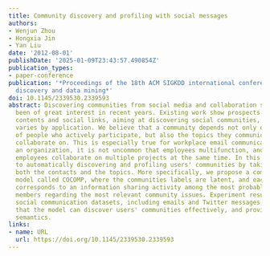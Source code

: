 ```yaml
---
title: Community discovery and profiling with social messages
authors:
- Wenjun Zhou
- Hongxia Jin
- Yan Liu
date: '2012-08-01'
publishDate: '2025-01-09T23:43:57.490854Z'
publication_types:
- paper-conference
publication: '*Proceedings of the 18th ACM SIGKDD international conference on Knowledge
  discovery and data mining*'
doi: 10.1145/2339530.2339593
abstract: Discovering communities from social media and collaboration systems has
  been of great interest in recent years. Existing work show prospects of modeling
  contents and social links, aiming at discovering social communities, whose definition
  varies by application. We believe that a community depends not only on the group
  of people who actively participate, but also the topics they communicate about or
  collaborate on. This is especially true for workplace email communications. Within
  an organization, it is not uncommon that employees multifunction, and groups of
  employees collaborate on multiple projects at the same time. In this paper, we aim
  to automatically discovering and profiling users' communities by taking into account
  both the contacts and the topics. More specifically, we propose a community profiling
  model called COCOMP, where the communities labels are latent, and each social document
  corresponds to an information sharing activity among the most probable community
  members regarding the most relevant community issues. Experiment results on several
  social communication datasets, including emails and Twitter messages, demonstrate
  that the model can discover users' communities effectively, and provide concrete
  semantics.
links:
- name: URL
  url: https://doi.org/10.1145/2339530.2339593
---
```

